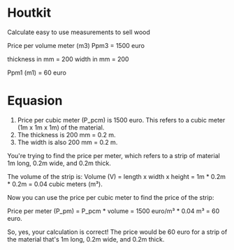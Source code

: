 # Houtkit

Calculate easy to use measurements to sell wood

Price per volume meter (m3) Ppm3 = 1500 euro

thickness in mm = 200
width in mm = 200

Ppm1 (m1) = 60 euro

# Equasion

1. Price per cubic meter (P_pcm) is 1500 euro. This refers to a cubic meter (1m x 1m x 1m) of the material.
2. The thickness is 200 mm = 0.2 m.
3. The width is also 200 mm = 0.2 m.

You're trying to find the price per meter, which refers to a strip of material 1m long, 0.2m wide, and 0.2m thick.

The volume of the strip is:
Volume (V) = length x width x height = 1m * 0.2m * 0.2m = 0.04 cubic meters (m³).

Now you can use the price per cubic meter to find the price of the strip:

Price per meter (P_pm) = P_pcm * volume = 1500 euro/m³ * 0.04 m³ = 60 euro.

So, yes, your calculation is correct! The price would be 60 euro for a strip of the material that's 1m long, 0.2m wide, and 0.2m thick.

